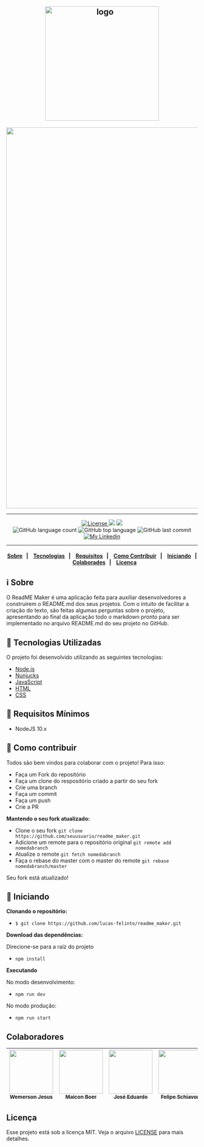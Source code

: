 <h2 align="center">
  <img alt="logo" src="https://dewey.tailorbrands.com/production/brand_version_mockup_image/27/3281058027_05984fd9-6968-4e21-9f5c-00c74f0639e1.png?cb=1594158879" width="300" heigth="200" />
</h2>
<p align="center">
  <img src="https://user-images.githubusercontent.com/62717182/86397462-3cc81900-bc7a-11ea-80ad-e505f8927def.gif" width="1000" heigth="350">
</p>

---

<p align="center">
  <a href="LICENSE">
    <img alt="License" src="https://img.shields.io/badge/license-MIT-%23F8952D">
  </a>
  <img src="https://img.shields.io/badge/node-%3E%3D%2010.0.0-brightgreen">
  <img src="https://img.shields.io/badge/website-up-brightgreen">
  <br />
  <img alt="GitHub language count" src="https://img.shields.io/github/languages/count/lucas-felinto/readme_maker">
  <img alt="GitHub top language" src="https://img.shields.io/github/languages/top/lucas-felinto/readme_maker">
  <img alt="GitHub last commit" src="https://img.shields.io/github/last-commit/lucas-felinto/readme_maker">
  <br />
  <a href="https://www.linkedin.com/in/lucas-felinto/">
    <img alt="My Linkedin" src="https://img.shields.io/badge/lucasfelinto-%230077B5?style=social&logo=linkedin">
  </a>
</p>

---

<h4 align="center">
  <a href="#information_source-sobre">Sobre</a>&nbsp;&nbsp;&nbsp;|&nbsp;&nbsp;&nbsp;
  <a href="#rocket-tecnologias-utilizadas">Tecnologias</a>&nbsp;&nbsp;&nbsp;|&nbsp;&nbsp;&nbsp;
  <a href="#seedling-requisitos-mínimos">Requisitos</a>&nbsp;&nbsp;&nbsp;|&nbsp;&nbsp;&nbsp;
  <a href="#link-como-contribuir">Como Contribuir</a>&nbsp;&nbsp;&nbsp;|&nbsp;&nbsp;&nbsp;
  <a href="#beginner-iniciando">Iniciando</a>&nbsp;&nbsp;&nbsp;|&nbsp;&nbsp;&nbsp;
  <a href="#colaboradores">Colaborades</a>&nbsp;&nbsp;&nbsp;|&nbsp;&nbsp;&nbsp;
  <a href="#licença">Licença</a>
</h4>

## :information_source: Sobre

O ReadME Maker é uma aplicação feita para auxiliar desenvolvedores a construirem o README.md dos seus projetos. Com o intuito de facilitar a criação do texto, são feitas algumas perguntas sobre o projeto, apresentando ao final da aplicação todo o markdown pronto para ser implementado no arquivo README.md do seu projeto no GitHub.

## :rocket: Tecnologias Utilizadas

O projeto foi desenvolvido utilizando as seguintes tecnologias:

- [Node.js](https://nodejs.org/)
- [Nunjucks](https://mozilla.github.io/nunjucks/)
- [JavaScript](https://www.javascript.com/)
- [HTML](https://www.w3schools.com/html/)
- [CSS](https://www.w3schools.com/css/)

## :seedling: Requisitos Mínimos

- NodeJS 10.x

## :link: Como contribuir

Todos são bem vindos para colaborar com o projeto! Para isso:

- Faça um Fork do repositório
- Faça um clone do respositório criado a partir do seu fork 
- Crie uma branch
- Faça um commit
- Faça um push
- Crie a PR

<b>Mantendo o seu fork atualizado:</b>
- Clone o seu fork
```git clone https://github.com/seuusuario/readme_maker.git ``` 
- Adicione um remote para o repositório original
```git remote add nomedabranch ```
- Atualize o remote
```git fetch nomedabranch ```
- Faça o rebase do master com o master do remote
``` git rebase nomedabranch/master ```

Seu fork está atualizado!

## :beginner: Iniciando 

<b>Clonando o repositório:</b>

- ```$ git clone https://github.com/lucas-felinto/readme_maker.git```

<b>Download das dependências:</b>
<p>Direcione-se para a raíz do projeto</p>

- ```npm install```

<b>Executando</b>

No modo desenvolvimento:

- `npm run dev`

No modo produção:

- `npm run start`

## Colaboradores

| [<img src="https://avatars1.githubusercontent.com/u/57813174?s=460&u=b945fd8ddf70b205101773a7ab47b1a07576af7c&v=4" width=115><br><sub>Wemerson Jesus</sub>](https://github.com/wejesuss) | [<img src="https://avatars0.githubusercontent.com/u/36867823?s=460&u=247143eb1bccd7a98f86439d4b25da2917062153&v=4" width=115><br><sub>Maicon Boer</sub>](https://github.com/maiconboer) | [<img src="https://avatars0.githubusercontent.com/u/54115624?s=460&u=36c750bc965fde8a88dedbd0aef8c985c3fde0ab&v=4" width=115><br><sub>José Eduardo</sub>](https://github.com/jerp86) | [<img src="https://avatars2.githubusercontent.com/u/56521973?s=460&u=fdcfb7f2c627adc5acb808a00cb9994210d5d3ba&v=4" width=115><br><sub>Felipe Schiavon</sub>](https://github.com/FehSchiavon) |
| :---: | :---: | :---: | :---: |

## Licença

Esse projeto está sob a licença MIT. Veja o arquivo [LICENSE](LICENSE) para mais detalhes.
